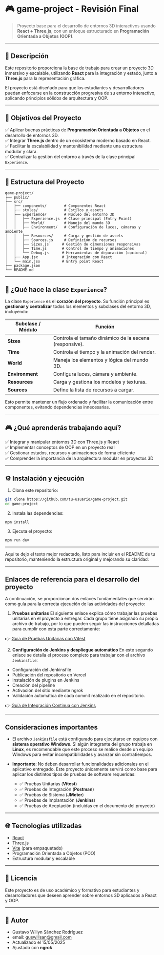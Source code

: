 # 🎮 game-project - Revisión Final

> Proyecto base para el desarrollo de entornos 3D interactivos usando **React + Three.js**, con un enfoque estructurado en **Programación Orientada a Objetos (OOP)**.

---

## 🚀 Descripción

Este repositorio proporciona la base de trabajo para crear un proyecto 3D inmersivo y escalable, utilizando **React** para la integración y estado, junto a **Three.js** para la representación gráfica.

El proyecto está diseñado para que los estudiantes y desarrolladores puedan enfocarse en la construcción progresiva de su entorno interactivo, aplicando principios sólidos de arquitectura y OOP.

---

## 🎯 Objetivos del Proyecto

✅ Aplicar buenas prácticas de **Programación Orientada a Objetos** en el desarrollo de entornos 3D.  
✅ Integrar **Three.js** dentro de un ecosistema moderno basado en React.  
✅ Facilitar la escalabilidad y mantenibilidad mediante una estructura modular y clara.  
✅ Centralizar la gestión del entorno a través de la clase principal `Experience`.  

---

## 📂 Estructura del Proyecto

```
game-project/
├── public/
├── src/
│   ├── components/        # Componentes React
│   ├── styles/            # Estilos y assets
│   ├── Experience/        # Núcleo del entorno 3D
│   │   ├── Experience.js  # Clase principal (Entry Point)
│   │   ├── World/         # Manejo del mundo 3D
│   │   ├── Environment/   # Configuración de luces, cámaras y ambiente
│   │   ├── Resources/     # Carga y gestión de assets
│   │   ├── Sources.js     # Definición de recursos
│   │   ├── Sizes.js      # Gestión de dimensiones responsivas
│   │   ├── Time.js       # Control de tiempo y animaciones
│   │   └── Debug.js      # Herramientas de depuración (opcional)
│   ├── App.jsx           # Integración con React
│   └── main.jsx          # Entry point React
├── package.json
└── README.md
```

---

## 🧩 ¿Qué hace la clase `Experience`?

La clase `Experience` es el **corazón del proyecto**. Su función principal es **gestionar y centralizar** todos los elementos y subclases del entorno 3D, incluyendo:

| Subclase / Módulo | Función                                                  |
|-------------------|----------------------------------------------------------|
| **Sizes**        | Controla el tamaño dinámico de la escena (responsive).    |
| **Time**         | Controla el tiempo y la animación del render.             |
| **World**        | Maneja los elementos y lógica del mundo 3D.               |
| **Environment**  | Configura luces, cámara y ambiente.                      |
| **Resources**    | Carga y gestiona los modelos y texturas.                  |
| **Sources**      | Define la lista de recursos a cargar.                     |

Esto permite mantener un flujo ordenado y facilitar la comunicación entre componentes, evitando dependencias innecesarias.

---

## 🎮 ¿Qué aprenderás trabajando aquí?

✅ Integrar y manipular entornos 3D con Three.js y React  
✅ Implementar conceptos de OOP en un proyecto real  
✅ Gestionar estados, recursos y animaciones de forma eficiente  
✅ Comprender la importancia de la arquitectura modular en proyectos 3D

---

## ⚙️ Instalación y ejecución

1. Clona este repositorio:
```bash
git clone https://github.com/tu-usuario/game-project.git
cd game-project
```

2. Instala las dependencias:
```bash
npm install
```

3. Ejecuta el proyecto:
```bash
npm run dev
```

---

Aquí te dejo el texto mejor redactado, listo para incluir en el README de tu repositorio, manteniendo la estructura original y mejorando su claridad:

---

## Enlaces de referencia para el desarrollo del proyecto

A continuación, se proporcionan dos enlaces fundamentales que servirán como guía para la correcta ejecución de las actividades del proyecto:

1. **Pruebas unitarias**
   El siguiente enlace explica cómo trabajar las pruebas unitarias en el proyecto a entregar. Cada grupo tiene asignado su propio archivo de trabajo, por lo que pueden seguir las instrucciones detalladas para cumplir con esta parte correctamente:

👉 [Guía de Pruebas Unitarias con Vitest](https://asigcalidadsoftware.vercel.app/modules/unitarias_vite.html)

2. **Configuración de Jenkins y despliegue automático**
   En este segundo enlace se detalla el proceso completo para trabajar con el archivo `Jenkinsfile`:

* Configuración del Jenkinsfile
* Publicación del repositorio en Vercel
* Instalación de plugins en Jenkins
* Creación del pipeline
* Activación del sitio mediante ngrok
* Validación automática de cada commit realizado en el repositorio.

👉 [Guía de Integración Continua con Jenkins](https://asigcalidadsoftware.vercel.app/modules/unitarias_vite_2.html)

---

## Consideraciones importantes

* El archivo `Jenkinsfile` está configurado para ejecutarse en equipos con **sistema operativo Windows**.
  Si algún integrante del grupo trabaja en **Linux**, es recomendable que este proceso se realice desde un equipo Windows para evitar incompatibilidades y avanzar sin contratiempos.

* **Importante**: No deben desarrollar funcionalidades adicionales en el aplicativo entregado. Este proyecto únicamente servirá como base para aplicar los distintos tipos de pruebas de software requeridas:

  * ✅ Pruebas Unitarias (**Vitest**)
  * ✅ Pruebas de Integración (**Postman**)
  * ✅ Pruebas de Sistema (**JMeter**)
  * ✅ Pruebas de Implantación (**Jenkins**)
  * ✅ Pruebas de Aceptación (incluidas en el documento del proyecto)


---

## 🌐 Tecnologías utilizadas

- [React](https://react.dev/)
- [Three.js](https://threejs.org/)
- [Vite](https://vitejs.dev/) (para empaquetado)
- Programación Orientada a Objetos (POO)
- Estructura modular y escalable

---

## 📄 Licencia

Este proyecto es de uso académico y formativo para estudiantes y desarrolladores que deseen aprender sobre entornos 3D aplicados a React y OOP.

---
## 🧑 Autor
- Gustavo Willyn Sánchez Rodríguez
- email: guswillsan@gmail.com
- Actualizado el 15/05/2025
- Ajustado con **ngrok**